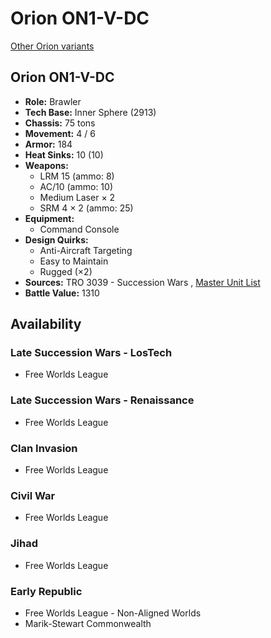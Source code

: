 # Orion ON1-V-DC 

[Other Orion variants](../orion.md) 

## Orion ON1-V-DC 

- **Role:** Brawler 
- **Tech Base:** Inner Sphere (2913) 
- **Chassis:** 75 tons 
- **Movement:** 4 / 6 
- **Armor:** 184 
- **Heat Sinks:** 10 (10) 
- **Weapons:** 
  - LRM 15 (ammo: 8) 
  - AC/10 (ammo: 10) 
  - Medium Laser × 2 
  - SRM 4 × 2 (ammo: 25) 
- **Equipment:** 
  - Command Console 
- **Design Quirks:** 
  - Anti-Aircraft Targeting 
  - Easy to Maintain 
  - Rugged (×2) 
- **Sources:** TRO 3039 - Succession Wars , [Master Unit List](http://masterunitlist.info/Unit/Details/2337/orion-on1-v-dc) 
- **Battle Value:** 1310 

## Availability 

### Late Succession Wars - LosTech 

- Free Worlds League 

### Late Succession Wars - Renaissance 

- Free Worlds League 

### Clan Invasion 

- Free Worlds League 

### Civil War 

- Free Worlds League 

### Jihad 

- Free Worlds League 

### Early Republic 

- Free Worlds League - Non-Aligned Worlds 
- Marik-Stewart Commonwealth 

